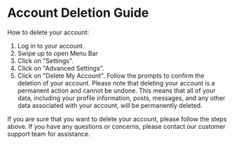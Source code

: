 # Account Deletion Guide
How to delete your account:

1. Log in to your account.
2. Swipe up to open Menu Bar
3. Click on "Settings".
4. Click on "Advanced Settings".
5. Click on "Delete My Account".
Follow the prompts to confirm the deletion of your account.
Please note that deleting your account is a permanent action and cannot be undone. This means that all of your data, including your profile information, posts, messages, and any other data associated with your account, will be permanently deleted.

If you are sure that you want to delete your account, please follow the steps above. If you have any questions or concerns, please contact our customer support team for assistance.
